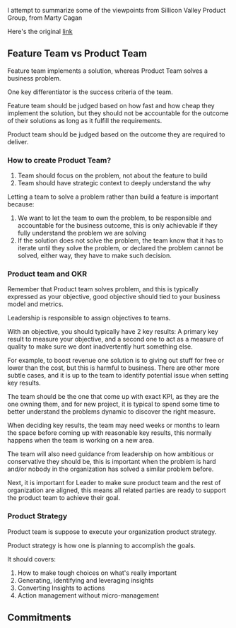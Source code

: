 I attempt to summarize some of the viewpoints from Sillicon Valley Product Group, from Marty Cagan

Here's the original [link](https://svpg.com/team-objectives-overview/)

## Feature Team vs Product Team

Feature team implements a solution, whereas Product Team solves a business problem.

One key differentiator is the success criteria of the team.

Feature team should be judged based on how fast and how cheap they implement the solution, but they should not be accountable for the outcome of their solutions as long as it fulfill the requirements.

Product team should be judged based on the outcome they are required to deliver.

### How to create Product Team?

1. Team should focus on the problem, not about the feature to build
2. Team should have strategic context to deeply understand the why

Letting a team to solve a problem rather than build a feature is important because:
1. We want to let the team to own the problem, to be responsible and accountable for the business outcome, this is only achievable if they fully understand the problem we are solving
2. If the solution does not solve the problem, the team know that it has to iterate until they solve the problem, or declared the problem cannot be solved, either way, they have to make such decision.

### Product team and OKR

Remember that Product team solves problem, and this is typically expressed as your objective, good objective should tied to your business model and metrics.

Leadership is responsible to assign objectives to teams.

With an objective, you should typically have 2 key results:
A primary key result to measure your objective, and a second one to act as a measure of quality to make sure we dont inadvertently hurt something else.

For example, to boost revenue one solution is to giving out stuff for free or lower than the cost, but this is harmful to business. There are other more subtle cases, and it is up to the team to identify potential issue when setting key results.

The team should be the one that come up with exact KPI, as they are the one owning them, and for new project, it is typical to spend some time to better understand the problems dynamic to discover the right measure.

When deciding key results, the team may need weeks or months to learn the space before coming up with reasonable key results, this normally happens when the team is working on a new area.

The team will also need guidance from leadership on how ambitious or conservative they should be, this is important when the problem is hard and/or nobody in the organization has solved a similar problem before.

Next, it is important for Leader to make sure product team and the rest of organization are aligned, this means all related parties are ready to support the product team to achieve their goal.

### Product Strategy

Product team is suppose to execute your organization product strategy.

Product strategy is how one is planning to accomplish the goals.

It should covers:
1. How to make tough choices on what's really important
2. Generating, identifying and leveraging insights
3. Converting Insights to actions
4. Action management without micro-management


## Commitments
